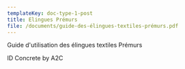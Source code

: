 ```yaml
---
templateKey: doc-type-1-post
title: Elingues Prémurs
file: /documents/guide-des-élingues-textiles-prémurs.pdf
---
```

G﻿uide d'utilisation des élingues textiles Prémurs

I﻿D Concrete by A2C